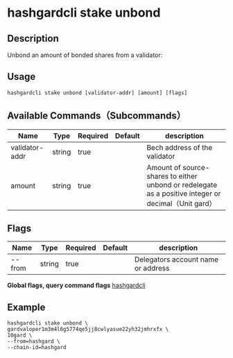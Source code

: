 # hashgardcli stake unbond

## Description

Unbond an amount of bonded shares from a validator:

## Usage

```shell
hashgardcli stake unbond [validator-addr] [amount] [flags]
```

## Available Commands（Subcommands）

|     Name      | Type  | Required| Default| description         |
| -------------- | ------ | -------- | ------ | ------------------- |
| validator-addr | string | true     |        | Bech address of the validator |
| amount         | string   | true     |        | Amount of source-shares to either unbond or redelegate as a positive integer or decimal（Unit gard）|

## Flags

| Name   | Type  | Required| Default| description          |
| ------ | ------ | -------- | ------ | -------------------- |
| --from | string | true     |    | Delegators account name or address|

**Global flags, query command flags** [hashgardcli](../README.md)

## Example

```shell
hashgardcli stake unbond \
gardvaloper1m3m4l6g5774qe5jj8cwlyasue22yh32jmhrxfx \
10gard \
--from=hashgard \
--chain-id=hashgard
```
